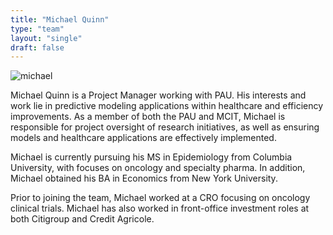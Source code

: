 ```yaml
---
title: "Michael Quinn"
type: "team"
layout: "single"
draft: false
---
```


<img src="/img/michael.jpg" alt="michael" class="avatar-large img-circle">


Michael Quinn is a Project Manager working with PAU. 
His interests and work lie in predictive modeling applications within healthcare and efficiency improvements. As a member of both the PAU and MCIT, Michael is responsible for project oversight of research initiatives, as well as ensuring models and healthcare applications are effectively implemented.

Michael is currently pursuing his MS in Epidemiology from Columbia University, with focuses on oncology and specialty pharma. 
In addition, Michael obtained his BA in Economics from New York University. 

Prior to joining the team, Michael worked at a CRO focusing on oncology clinical trials. 
Michael has also worked in front-office investment roles at both Citigroup and Credit Agricole.
